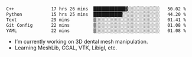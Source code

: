 <!--START_SECTION:waka-->

```txt
C++              17 hrs 26 mins  ████████████▓░░░░░░░░░░░░   50.02 %
Python           15 hrs 25 mins  ███████████░░░░░░░░░░░░░░   44.20 %
Text             29 mins         ▒░░░░░░░░░░░░░░░░░░░░░░░░   01.41 %
Git Config       22 mins         ▒░░░░░░░░░░░░░░░░░░░░░░░░   01.08 %
YAML             22 mins         ▒░░░░░░░░░░░░░░░░░░░░░░░░   01.08 %
```

<!--END_SECTION:waka-->

<!--
**0x11111111/0x11111111** is a ✨ _special_ ✨ repository because its `README.md` (this file) appears on your GitHub profile.

Here are some ideas to get you started:

- 🔭 I’m currently working on ...
- 🌱 I’m currently learning ...
- 👯 I’m looking to collaborate on ...
- 🤔 I’m looking for help with ...
- 💬 Ask me about ...
- 📫 How to reach me: ...
- 😄 Pronouns: ...
- ⚡ Fun fact: ...
-->
- I’m currently working on 3D dental mesh manipulation.
- Learning MeshLib, CGAL, VTK, Libigl, etc.

